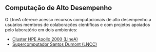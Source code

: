 
## Computação de Alto Desempenho

O LIneA oferece acesso recursos computacionais de alto desempenho a usuários membros de colaborações científicas e com projetos apoiados pelo laboratório em dois ambientes:  

* [Cluster HPE Apollo 2000 (LIneA)](https://docs.linea.org.br/hpc/apolo.html)
* [Supercomputador Santos Dumont (LNCC)](https://docs.linea.org.br/hpc/sdu.html) 





